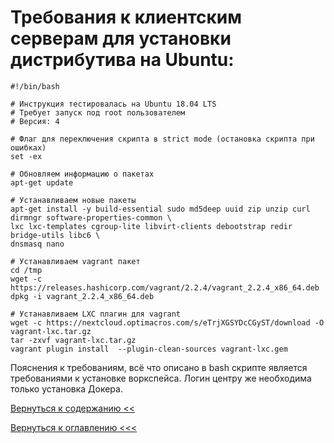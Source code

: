 # Требования к клиентским серверам для установки дистрибутива на Ubuntu:

```
#!/bin/bash

# Инструкция тестировалась на Ubuntu 18.04 LTS
# Требует запуск под root пользователем
# Версия: 4

# Флаг для переключения скрипта в strict mode (остановка скрипта при ошибках)
set -ex

# Обновляем информацию о пакетах
apt-get update

# Устанавливаем новые пакеты
apt-get install -y build-essential sudo md5deep uuid zip unzip curl dirmngr software-properties-common \
lxc lxc-templates cgroup-lite libvirt-clients debootstrap redir bridge-utils libc6 \
dnsmasq nano

# Устанавливаем vagrant пакет
cd /tmp
wget -c https://releases.hashicorp.com/vagrant/2.2.4/vagrant_2.2.4_x86_64.deb
dpkg -i vagrant_2.2.4_x86_64.deb

# Устанавливаем LXC плагин для vagrant
wget -c https://nextcloud.optimacros.com/s/eTrjXGSYDcCGyST/download -O vagrant-lxc.tar.gz
tar -zxvf vagrant-lxc.tar.gz
vagrant plugin install  --plugin-clean-sources vagrant-lxc.gem
```

Пояснения к требованиям, всё что описано в bash скрипте является требованиями к установке воркспейса.
Логин центру же необходима только установка Докера.

[Вернуться к содержанию <<](contents.md)

[Вернуться к оглавлению <<<](index.md)